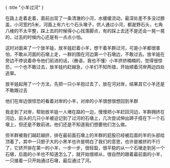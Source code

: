 {
    :title "小羊过河"
}

在路上走着走着，面前出现了一条清澈的小河，水缓缓流动，最深处差不多没过膝盖，小河宽约5米，河面上有六七个石头墩子，供人通过小河，都是野石头，七角八棱的不太平整，踩上去的时候得小心找落脚点，有的踩上去还不是还会一晃一晃的，过去的时候内心还是有一点点小怕。

这时对面来了一个放羊娃，放羊娃赶着小羊，想干着羊群过河，可是小羊都很害怕，不敢从河面的石墩上走，一群的围在河边第一个石墩边，不敢过去。放羊娃在旁边不停说着命令他们前进的话，（彝语，我也不懂）小羊挤挤楠楠的，觉得很惊恐，一个也不敢过去，放羊娃约赶越急，小羊们不知所措，开始顺着河岸两边四处逃窜。

放羊娃起用了一个方法，先把一只小羊抱过去了，放在河对岸，结果其它小羊还是不敢跟过去

他们在岸边很惊恐的看着对岸的小羊，对岸的小羊很想很想回到羊群

我走到了对岸，帮助放羊娃一人堵在路的一边，慢慢把小羊赶回河边，羊群拥挤在河边，前头的几只小羊被迫记到了过河的石墩上，几次尝试伸出蹄子搭在下一个石墩上，但还是不敢前进。他们还是不知道我们想要他们怎么做。

但羊群被我们越赶越挤，排在最前面石墩上的羊群的屁股已经被后面的羊的头部给顶着了，其中一只胆子大的小黑羊也许是明白了我们的意思，也许是被挤的不行了，它挤开排在第一的小羊，一步一步，很轻盈，很平稳的从一个石墩走到另一个石墩，后面的小羊也不知道怎么了，就开始很顺从，很自然的跟着最前面的小羊，一只接着一只开始通过石墩，最后通过了河。